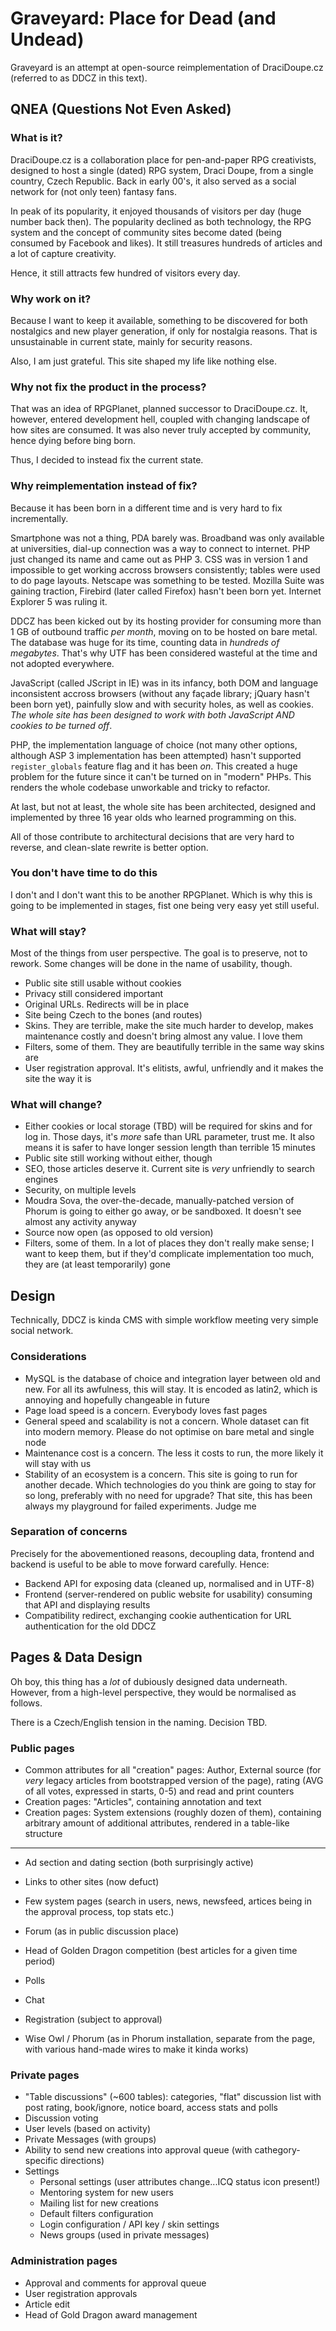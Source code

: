 # Graveyard: Place for Dead (and Undead)

Graveyard is an attempt at open-source reimplementation of DraciDoupe.cz (referred to as DDCZ in this text).

## QNEA (Questions Not Even Asked)

### What is it?

DraciDoupe.cz is a collaboration place for pen-and-paper RPG creativists, designed to host a single (dated) RPG system, Draci Doupe, from a single country, Czech Republic. Back in early 00's, it also served as a social network for (not only teen) fantasy fans.

In peak of its popularity, it enjoyed thousands of visitors per day (huge number back then). The popularity declined as both technology, the RPG system and the concept of community sites become dated (being consumed by Facebook and likes). It still treasures hundreds of articles and a lot of capture creativity.

Hence, it still attracts few hundred of visitors every day.

### Why work on it?

Because I want to keep it available, something to be discovered for both nostalgics and new player generation, if only for nostalgia reasons. That is unsustainable in current state, mainly for security reasons. 

Also, I am just grateful. This site shaped my life like nothing else.

### Why not fix the product in the process?

That was an idea of RPGPlanet, planned successor to DraciDoupe.cz. It, however, entered development hell, coupled with changing landscape of how sites are consumed. It was also never truly accepted by community, hence dying before bing born. 

Thus, I decided to instead fix the current state. 

### Why reimplementation instead of fix?

Because it has been born in a different time and is very hard to fix incrementally. 

Smartphone was not a thing, PDA barely was. Broadband was only available at universities, dial-up connection was a way to connect to internet. PHP just changed its name and came out as PHP 3. CSS was in version 1 and impossible to get working accross browsers consistently; tables were used to do page layouts. Netscape was something to be tested. Mozilla Suite was gaining traction, Firebird (later called Firefox) hasn't been born yet. Internet Explorer 5 was ruling it.

DDCZ has been kicked out by its hosting provider for consuming more than 1 GB of outbound traffic _per month_, moving on to be hosted on bare metal. The database was huge for its time, counting data in _hundreds of megabytes_. That's why UTF has been considered wasteful at the time and not adopted everywhere. 

JavaScript (called JScript in IE) was in its infancy, both DOM and language inconsistent accross browsers (without any façade library; jQuary hasn't been born yet), painfully slow and with security holes, as well as cookies. _The whole site has been designed to work with both JavaScript AND cookies to be turned off_. 

PHP, the implementation language of choice (not many other options, although ASP 3 implementation has been attempted) hasn't supported `register_globals` feature flag and it has been _on_. This created a huge problem for the future since it can't be turned on in "modern" PHPs. This renders the whole codebase unworkable and tricky to refactor.

At last, but not at least, the whole site has been architected, designed and implemented by three 16 year olds who learned programming on this. 

All of those contribute to architectural decisions that are very hard to reverse, and clean-slate rewrite is better option. 

### You don't have time to do this

I don't and I don't want this to be another RPGPlanet. Which is why this is going to be implemented in stages, fist one being very easy yet still useful. 

### What will stay?

Most of the things from user perspective. The goal is to preserve, not to rework. Some changes will be done in the name of usability, though.

* Public site still usable without cookies
* Privacy still considered important
* Original URLs. Redirects will be in place
* Site being Czech to the bones (and routes)
* Skins. They are terrible, make the site much harder to develop, makes maintenance costly and doesn't bring almost any value. I love them
* Filters, some of them. They are beautifully terrible in the same way skins are
* User registration approval. It's elitists, awful, unfriendly and it makes the site the way it is

### What will change?

* Either cookies or local storage (TBD) will be required for skins and for log in. Those days, it's _more_ safe than URL parameter, trust me. It also means it is safer to have longer session length than terrible 15 minutes
* Public site still working without either, though
* SEO, those articles deserve it. Current site is _very_ unfriendly to search engines
* Security, on multiple levels
* Moudra Sova, the over-the-decade, manually-patched version of Phorum is going to either go away, or be sandboxed. It doesn't see almost any activity anyway
* Source now open (as opposed to old version)
* Filters, some of them. In a lot of places they don't really make sense; I want to keep them, but if they'd complicate implementation too much, they are (at least temporarily) gone

## Design 

Technically, DDCZ is kinda CMS with simple workflow meeting very simple social network. 

### Considerations

* MySQL is the database of choice and integration layer between old and new. For all its awfulness, this will stay. It is encoded as latin2, which is annoying and hopefully changeable in future
* Page load speed is a concern. Everybody loves fast pages
* General speed and scalability is not a concern. Whole dataset can fit into modern memory. Please do not optimise on bare metal and single node
* Maintenance cost is a concern. The less it costs to run, the more likely it will stay with us
* Stability of an ecosystem is a concern. This site is going to run for another decade. Which technologies do you think are going to stay for so long, preferably with no need for upgrade? That site, this has been always my playground for failed experiments. Judge me

### Separation of concerns

Precisely for the abovementioned reasons, decoupling data, frontend and backend is useful to be able to move forward carefully. Hence:

* Backend API for exposing data (cleaned up, normalised and in UTF-8)
* Frontend (server-rendered on public website for usability) consuming that API and displaying results
* Compatibility redirect, exchanging cookie authentication for URL authentication for the old DDCZ

## Pages & Data Design

Oh boy, this thing has a _lot_ of dubiously designed data underneath. However, from a high-level perspective, they would be normalised as follows.

There is a Czech/English tension in the naming. Decision TBD. 

### Public pages

* Common attributes for all "creation" pages: Author, External source (for _very_ legacy articles from bootstrapped version of the page), rating (AVG of all votes, expressed in starts, 0-5) and read and print counters
* Creation pages: "Articles", containing annotation and text
* Creation pages: System extensions (roughly dozen of them), containing arbitrary amount of additional attributes, rendered in a table-like structure

---
* Ad section and dating section (both surprisingly active)
* Links to other sites (now defuct)
* Few system pages (search in users, news, newsfeed, artices being in the approval process, top stats etc.)
* Forum (as in public discussion place)
* Head of Golden Dragon competition (best articles for a given time period)
* Polls
* Chat

* Registration (subject to approval)
* Wise Owl / Phorum (as in Phorum installation, separate from the page, with various hand-made wires to make it kinda works)

### Private pages

* "Table discussions" (~600 tables): categories, "flat" discussion list with post rating, book/ignore, notice board, access stats and polls
* Discussion voting
* User levels (based on activity)
* Private Messages (with groups)
* Ability to send new creations into approval queue (with cathegory-specific directions)
* Settings
    * Personal settings (user attributes change...ICQ status icon present!)
    * Mentoring system for new users
    * Mailing list for new creations
    * Default filters configuration
    * Login configuration / API key / skin settings
    * News groups (used in private messages)

### Administration pages

* Approval and comments for approval queue
* User registration approvals
* Article edit
* Head of Gold Dragon award management
